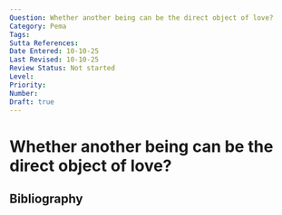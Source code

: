 ```yaml
---
Question: Whether another being can be the direct object of love?
Category: Pema
Tags: 
Sutta References: 
Date Entered: 10-10-25
Last Revised: 10-10-25
Review Status: Not started
Level: 
Priority: 
Number: 
Draft: true
---
```


# Whether another being can be the direct object of love?

## Bibliography

<!-- 

Notes:



-->